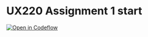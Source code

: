 UX220 Assignment 1 start
===

[![Open in Codeflow](https://developer.stackblitz.com/img/open_in_codeflow.svg)](https:///pr.new/Olga-steblyk/UX220Assignment1
)
